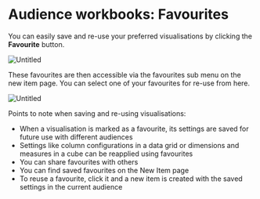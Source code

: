 # Audience workbooks: Favourites

You can easily save and re-use your preferred visualisations by clicking the **Favourite** button.

![Untitled](Audience%20workbooks%20Favourites%20b4593cabc2a24a54b606328abded8947/Untitled.png)

These favourites are then accessible via the favourites sub menu on the new item page. You can select one of your favourites for re-use from here.

![Untitled](Audience%20workbooks%20Favourites%20b4593cabc2a24a54b606328abded8947/Untitled%201.png)

Points to note when saving and re-using visualisations:

- When a visualisation is marked as a favourite, its settings are saved for future use with different audiences
- Settings like column configurations in a data grid or dimensions and measures in a cube can be reapplied using favourites
- You can share favourites with others
- You can find saved favourites on the New Item page
- To reuse a favourite, click it and a new item is created with the saved settings in the current audience